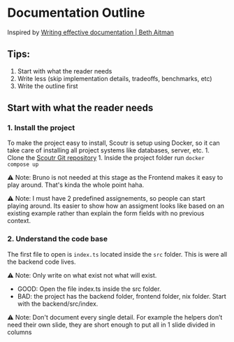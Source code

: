 # Documentation Outline

Inspired by [Writing effective documentation | Beth Aitman](https://www.youtube.com/watch?v=R6zeikbTgVc)

## Tips:

1. Start with what the reader needs
1. Write less (skip implementation details, tradeoffs, benchmarks, etc)
1. Write the outline first

## Start with what the reader needs

### 1. Install the project

To make the project easy to install, Scoutr is setup using Docker, so it can take care of installing all project systems like databases, server, etc. 1. Clone the [Scoutr Git repository]() 1. Inside the project folder run `docker compose up`

⚠️ Note: Bruno is not needed at this stage as the Frontend makes it easy to play around. That's kinda the whole point haha.

⚠️ Note: I must have 2 predefined assignements, so people can start playing around. Its easier to show how an assigment looks like based on an existing example rather than explain the form fields with no previous context.

### 2. Understand the code base

The first file to open is `index.ts` located inside the `src` folder. This is were all the backend code lives.

⚠️ Note: Only write on what exist not what will exist.

- GOOD: Open the file index.ts inside the src folder.
- BAD: the project has the backend folder, frontend folder, nix folder. Start with the backend/src/index.

⚠️ Note: Don't document every single detail. For example the helpers don’t need their own slide, they are short enough to put all in 1 slide divided in columns
